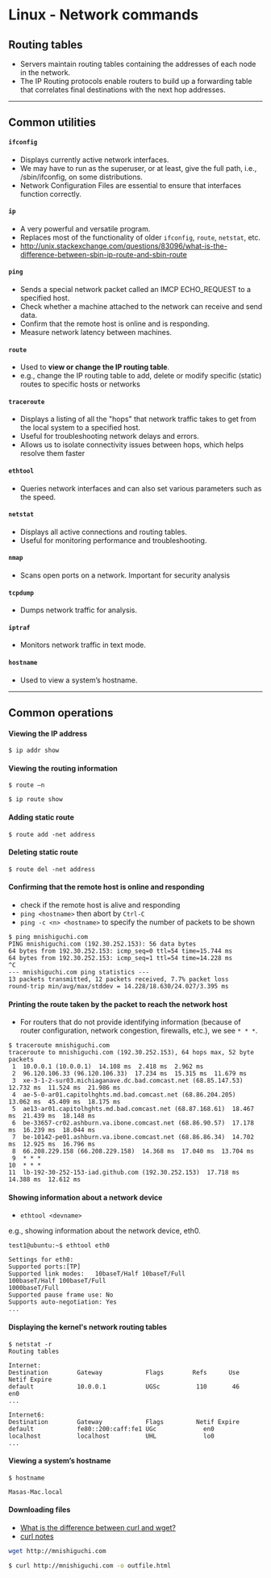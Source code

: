 # Linux - Network commands

## Routing tables
- Servers maintain routing tables containing the addresses of each node in the network.
- The IP Routing protocols enable routers to build up a forwarding table that correlates final destinations with the next hop addresses.

---

## Common utilities

#### `ifconfig`
- Displays currently active network interfaces.
- We may have to run as the superuser, or at least, give the full path, i.e., /sbin/ifconfig, on some distributions.
- Network Configuration Files are essential to ensure that interfaces function correctly.

#### `ip`
- A very powerful and versatile program.
- Replaces most of the functionality of older `ifconfig`, `route`, `netstat`, etc.
- http://unix.stackexchange.com/questions/83096/what-is-the-difference-between-sbin-ip-route-and-sbin-route

#### `ping`
- Sends a special network packet called an IMCP ECHO_REQUEST to a specified host.
- Check whether a machine attached to the network can receive and send data.
- Confirm that the remote host is online and is responding.
- Measure network latency between machines.

#### `route`
- Used to **view or change the IP routing table**.
- e.g., change the IP routing table to add, delete or modify specific (static) routes to specific hosts or networks

#### `traceroute`
- Displays a listing of all the "hops" that network traffic takes to get from the local system to a specified host.
- Useful for troubleshooting network delays and errors.
- Allows us to isolate connectivity issues between hops, which helps resolve them faster

#### `ethtool`
- Queries network interfaces and can also set various parameters such as the speed.

#### `netstat`
- Displays all active connections and routing tables.
- Useful for monitoring performance and troubleshooting.

#### `nmap`    
- Scans open ports on a network. Important for security analysis

#### `tcpdump`
- Dumps network traffic for analysis.

#### `iptraf`
- Monitors network traffic in text mode.

#### `hostname`
- Used to view a system’s hostname.

---

## Common operations

#### Viewing the IP address
```
$ ip addr show
```

#### Viewing the routing information
```
$ route –n
```

```
$ ip route show
```

#### Adding static route
```
$ route add -net address
```

#### Deleting static route
```
$ route del -net address
```

#### Confirming that the remote host is online and responding
-  check if the remote host is alive and responding
-  `ping <hostname>` then abort by `Ctrl-C`
-  `ping -c <n> <hostname>` to specify the number of packets to be shown

```
$ ping mnishiguchi.com
PING mnishiguchi.com (192.30.252.153): 56 data bytes
64 bytes from 192.30.252.153: icmp_seq=0 ttl=54 time=15.744 ms
64 bytes from 192.30.252.153: icmp_seq=1 ttl=54 time=14.228 ms
^C
--- mnishiguchi.com ping statistics ---
13 packets transmitted, 12 packets received, 7.7% packet loss
round-trip min/avg/max/stddev = 14.228/18.630/24.027/3.395 ms
```

#### Printing the route taken by the packet to reach the network host
- For routers that do not provide identifying information (because of router configuration, network congestion, firewalls, etc.), we see `* * *`.

```
$ traceroute mnishiguchi.com
traceroute to mnishiguchi.com (192.30.252.153), 64 hops max, 52 byte packets
 1  10.0.0.1 (10.0.0.1)  14.108 ms  2.418 ms  2.962 ms
 2  96.120.106.33 (96.120.106.33)  17.234 ms  15.315 ms  11.679 ms
 3  xe-3-1-2-sur03.michiaganave.dc.bad.comcast.net (68.85.147.53)  12.732 ms  11.524 ms  21.986 ms
 4  ae-5-0-ar01.capitolhghts.md.bad.comcast.net (68.86.204.205)  13.062 ms  45.409 ms  18.175 ms
 5  ae13-ar01.capitolhghts.md.bad.comcast.net (68.87.168.61)  18.467 ms  21.439 ms  18.148 ms
 6  be-33657-cr02.ashburn.va.ibone.comcast.net (68.86.90.57)  17.178 ms  16.239 ms  18.044 ms
 7  be-10142-pe01.ashburn.va.ibone.comcast.net (68.86.86.34)  14.702 ms  12.925 ms  16.796 ms
 8  66.208.229.158 (66.208.229.158)  14.368 ms  17.040 ms  13.704 ms
 9  * * *
10  * * *
11  lb-192-30-252-153-iad.github.com (192.30.252.153)  17.718 ms  14.388 ms  12.612 ms
```

#### Showing information about a network device
- `ethtool <devname>`

e.g., showing information about the network device, eth0.
```
test1@ubuntu:~$ ethtool eth0

Settings for eth0:
Supported ports:[TP]    
Supported link modes:   10baseT/Half 10baseT/Full
100baseT/Half 100baseT/Full
1000baseT/Full
Supported pause frame use: No   
Supports auto-negotiation: Yes  
...
```

#### Displaying the kernel's network routing tables

```
$ netstat -r
Routing tables

Internet:
Destination        Gateway            Flags        Refs      Use   Netif Expire
default            10.0.0.1           UGSc          110       46     en0
...

Internet6:
Destination        Gateway            Flags         Netif Expire
default            fe80::200:caff:fe1 UGc             en0
localhost          localhost          UHL             lo0
...
```

#### Viewing a system’s hostname

```
$ hostname

Masas-Mac.local
```

#### Downloading files
- [What is the difference between curl and wget?](https://unix.stackexchange.com/questions/47434/what-is-the-difference-between-curl-and-wget)
- [curl notes](https://gist.github.com/mnishiguchi/60cb3b6ac795a96594470134a82d72da)

```bash
wget http://mnishiguchi.com
```

```bash
$ curl http://mnishiguchi.com -o outfile.html
```
